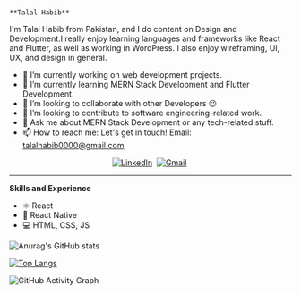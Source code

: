 <!-- ![Design and Development](https://graphicsfamily.com/wp-content/uploads/edd/2020/11/Tasty-Food-Web-Banner-Design-scaled.jpg) -->

### <center>
	**Talal Habib**
</center>

I'm Talal Habib from Pakistan, and I do content on Design and Development.I really enjoy learning languages and frameworks like React and Flutter, as well as working in WordPress. I also enjoy wireframing, UI, UX, and design in general.

- 🔭 I’m currently working on web development projects.
- 🌱 I’m currently learning MERN Stack Development and Flutter Development.
- 👯 I’m looking to collaborate with other Developers 😉
- 🤔 I’m looking to contribute to software engineering-related work.
- 💬 Ask me about MERN Stack Development or any tech-related stuff.
- 📫 How to reach me:  Let's get in touch! Email: talalhabib0000@gmail.com

<p align="center">
<a href="https://www.linkedin.com/in/talal-habib-9820b71b6/"><img src="https://img.shields.io/badge/linkedin-%230077B5.svg?&style=for-the-badge&logo=linkedin&logoColor=white" alt="LinkedIn" /></a>&nbsp;
<a href="mailto:talalhabib0000@gmail.com?subject=Please Write Subject"><img src="https://img.shields.io/badge/gmail-%23D14836.svg?&style=for-the-badge&logo=gmail&logoColor=white" alt="Gmail"/></a>&nbsp;
<hr/>
</p>

**Skills and Experience**

- ⚛ React
- 📱 React Native
- 💻 HTML, CSS, JS


![Anurag's GitHub stats](https://github-readme-stats.vercel.app/api?username=talalhabib0000&show_icons=true&theme=radical)

[![Top Langs](https://github-readme-stats.vercel.app/api/top-langs/?username=talalhabib0000&show_icons=true&theme=radical)](https://github.com/talalhabib0000/github-readme-stats)

![GitHub Activity Graph](https://activity-graph.herokuapp.com/graph?username=talalhabib0000&show_icons=true&theme=react-dark)


<!-- 
<br/>
<br/>

![Anurag's GitHub stats](https://github-readme-stats.vercel.app/api?username=talalhabib0000&show_icons=true&theme=radical)
<br/>
<br/>
[![Top Langs](https://github-readme-stats.vercel.app/api/top-langs/?username=TalalHabib&show_icons=true&theme=radical)](https://github.com/talalhabib0000/github-readme-stats)



### Hi there 👋, Talal Habib
#### Design and Development
![Design and Development](https://graphicsfamily.com/wp-content/uploads/edd/2020/11/Tasty-Food-Web-Banner-Design-scaled.jpg)

I'm Talal Habib from Pakistan, and I do content on Design and Development. I really enjoy learning languages and frameworks like React and Flutter, as well as work in WordPress. I also enjoy wireframing, UI, UX, and design in general.

Skills: Flutter / REACT / JS / HTML / CSS

- 🔭 I’m currently working on My own Company 
- 🌱 I’m currently learning MERN Stack 




![GitHub stats](https://github-readme-stats.vercel.app/api?username=talalhabib0000&show_icons=true)   -->
